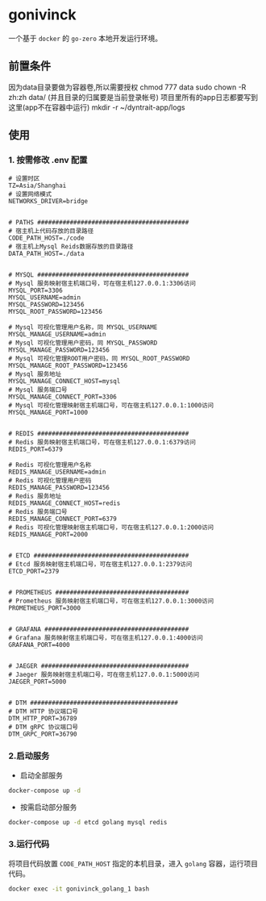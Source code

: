 # gonivinck
一个基于 `docker` 的 `go-zero` 本地开发运行环境。
## 前置条件
因为data目录要做为容器卷,所以需要授权
chmod 777 data
sudo chown -R zh:zh data/  (并且目录的归属要是当前登录帐号)
项目里所有的app日志都要写到这里(app不在容器中运行)
mkdir -r ~/dyntrait-app/logs

## 使用
### 1. 按需修改 .env 配置
~~~env
# 设置时区
TZ=Asia/Shanghai
# 设置网络模式
NETWORKS_DRIVER=bridge


# PATHS ##########################################
# 宿主机上代码存放的目录路径
CODE_PATH_HOST=./code
# 宿主机上Mysql Reids数据存放的目录路径
DATA_PATH_HOST=./data


# MYSQL ##########################################
# Mysql 服务映射宿主机端口号，可在宿主机127.0.0.1:3306访问
MYSQL_PORT=3306
MYSQL_USERNAME=admin
MYSQL_PASSWORD=123456
MYSQL_ROOT_PASSWORD=123456

# Mysql 可视化管理用户名称，同 MYSQL_USERNAME
MYSQL_MANAGE_USERNAME=admin
# Mysql 可视化管理用户密码，同 MYSQL_PASSWORD
MYSQL_MANAGE_PASSWORD=123456
# Mysql 可视化管理ROOT用户密码，同 MYSQL_ROOT_PASSWORD
MYSQL_MANAGE_ROOT_PASSWORD=123456
# Mysql 服务地址
MYSQL_MANAGE_CONNECT_HOST=mysql
# Mysql 服务端口号
MYSQL_MANAGE_CONNECT_PORT=3306
# Mysql 可视化管理映射宿主机端口号，可在宿主机127.0.0.1:1000访问
MYSQL_MANAGE_PORT=1000


# REDIS ##########################################
# Redis 服务映射宿主机端口号，可在宿主机127.0.0.1:6379访问
REDIS_PORT=6379

# Redis 可视化管理用户名称
REDIS_MANAGE_USERNAME=admin
# Redis 可视化管理用户密码
REDIS_MANAGE_PASSWORD=123456
# Redis 服务地址
REDIS_MANAGE_CONNECT_HOST=redis
# Redis 服务端口号
REDIS_MANAGE_CONNECT_PORT=6379
# Redis 可视化管理映射宿主机端口号，可在宿主机127.0.0.1:2000访问
REDIS_MANAGE_PORT=2000


# ETCD ###########################################
# Etcd 服务映射宿主机端口号，可在宿主机127.0.0.1:2379访问
ETCD_PORT=2379


# PROMETHEUS #####################################
# Prometheus 服务映射宿主机端口号，可在宿主机127.0.0.1:3000访问
PROMETHEUS_PORT=3000


# GRAFANA ########################################
# Grafana 服务映射宿主机端口号，可在宿主机127.0.0.1:4000访问
GRAFANA_PORT=4000


# JAEGER #########################################
# Jaeger 服务映射宿主机端口号，可在宿主机127.0.0.1:5000访问
JAEGER_PORT=5000


# DTM #########################################
# DTM HTTP 协议端口号
DTM_HTTP_PORT=36789
# DTM gRPC 协议端口号
DTM_GRPC_PORT=36790
~~~

### 2.启动服务
- 启动全部服务
```bash
docker-compose up -d
```
- 按需启动部分服务
```bash
docker-compose up -d etcd golang mysql redis
```

### 3.运行代码
将项目代码放置 `CODE_PATH_HOST` 指定的本机目录，进入 `golang` 容器，运行项目代码。
~~~bash
docker exec -it gonivinck_golang_1 bash
~~~
